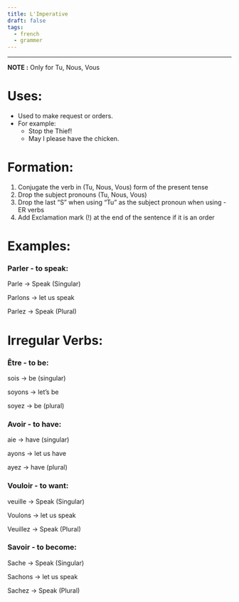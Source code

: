 ```yaml
---
title: L'Imperative
draft: false
tags:
  - french
  - grammer
---
```

---
**NOTE :** Only for Tu, Nous, Vous
# Uses:

- Used to make request or orders.
- For example:
    - Stop the Thief!
    - May I please have the chicken.

# Formation:

1. Conjugate the verb in (Tu, Nous, Vous) form of the present tense
2. Drop the subject pronouns (Tu, Nous, Vous)
3. Drop the last “S” when using “Tu” as the subject pronoun when using -ER verbs
4. Add Exclamation mark (!) at the end of the sentence if it is an order

# Examples:

### Parler - to speak:

Parle → Speak (Singular)

Parlons → let us speak

Parlez → Speak (Plural)

# Irregular Verbs:

### Être - to be:

sois → be (singular)

soyons → let’s be

soyez → be (plural)

### Avoir - to have:

aie → have (singular)

ayons → let us have

ayez → have (plural)

### Vouloir - to want:

veuille → Speak (Singular)

Voulons → let us speak

Veuillez → Speak (Plural)

### Savoir - to become:

Sache → Speak (Singular)

Sachons → let us speak

Sachez → Speak (Plural)